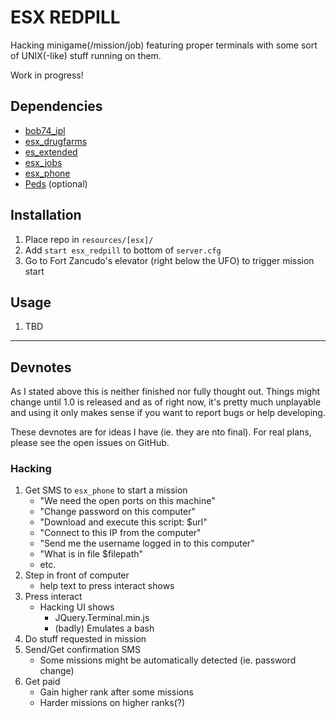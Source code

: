 # ESX REDPILL

Hacking minigame(/mission/job) featuring proper terminals with some sort of UNIX(-like) stuff running on them.

Work in progress!

## Dependencies

- [bob74_ipl](https://github.com/Bob74/bob74_ipl/)
- [esx_drugfarms](https://github.com/lfuelling/esx_drugfarms/)
- [es_extended](https://github.com/ESX-Org/es_extended)
- [esx_jobs](https://github.com/ESX-Org/esx_jobs)
- [esx_phone](https://github.com/ESX-Org/esx_phone)
- [Peds](https://github.com/SFL-Master/Peds) (optional)

## Installation

1. Place repo in `resources/[esx]/`
2. Add `start esx_redpill` to bottom of `server.cfg`
3. Go to Fort Zancudo's elevator (right below the UFO) to trigger mission start

## Usage

1. TBD

-------------------------

## Devnotes

As I stated above this is neither finished nor fully thought out. 
Things might change until 1.0 is released and as of right now, it's pretty much unplayable and using it only makes sense if you want to report bugs or help developing.

These devnotes are for ideas I have (ie. they are nto final). For real plans, please see the open issues on GitHub.

### Hacking

1. Get SMS to `esx_phone` to start a mission
    - "We need the open ports on this machine"
    - "Change password on this computer"
    - "Download and execute this script: $url"
    - "Connect to this IP from the computer"
    - "Send me the username logged in to this computer"
    - "What is in file $filepath"
    - etc.
1. Step in front of computer
    - help text to press interact shows
2. Press interact
    - Hacking UI shows
        - JQuery.Terminal.min.js
        - (badly) Emulates a bash
3. Do stuff requested in mission
4. Send/Get confirmation SMS
    - Some missions might be automatically detected (ie. password change)
5. Get paid
    - Gain higher rank after some missions
    - Harder missions on higher ranks(?)